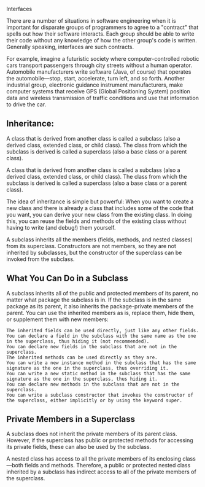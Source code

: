 Interfaces

There are a number of situations in software engineering when it is important for disparate groups of programmers 
to agree to a "contract" that spells out how their software interacts. Each group should be able to write their code without
 any knowledge of how the other group's code is written. Generally speaking, interfaces are such contracts.

For example, imagine a futuristic society where computer-controlled robotic cars
 transport passengers through city streets without a human operator. Automobile manufacturers write software (Java, of course) that operates the automobile—stop, start, accelerate, turn left,
 and so forth. Another industrial group, electronic guidance instrument manufacturers, make computer systems that receive GPS (Global Positioning System) position data and wireless transmission of 
traffic conditions and use that information to drive the car.

## Inheritance:
 A class that is derived from another class is called a subclass (also a derived class, extended class, 
or child class). The class from which the subclass is derived is called a superclass (also a base class or a parent class).

 A class that is derived from another class is called a subclass (also a derived class, extended class, or child class). 
The class from which the subclass is derived is called a superclass (also a base class or a parent class).


The idea of inheritance is simple but powerful: When you want to create a new class and there is already a class that includes some of the code that
 you want, you can derive your new class from the existing class. In doing this, 
you can reuse the fields and methods of the existing class without having to write (and debug!) them yourself.

A subclass inherits all the members (fields, methods, and nested classes) from its superclass. Constructors are not members,
 so they are not inherited by subclasses, but the constructor of the superclass can be invoked from the subclass.

## What You Can Do in a Subclass

A subclass inherits all of the public and protected members of its parent, no matter what package the subclass is in. If the subclass is in the same package as its parent, it also inherits the package-private members of the parent. You can use the inherited members as is, replace them, hide them, or supplement them with new members:

    The inherited fields can be used directly, just like any other fields.
    You can declare a field in the subclass with the same name as the one in the superclass, thus hiding it (not recommended).
    You can declare new fields in the subclass that are not in the superclass.
    The inherited methods can be used directly as they are.
    You can write a new instance method in the subclass that has the same signature as the one in the superclass, thus overriding it.
    You can write a new static method in the subclass that has the same signature as the one in the superclass, thus hiding it.
    You can declare new methods in the subclass that are not in the superclass.
    You can write a subclass constructor that invokes the constructor of the superclass, either implicitly or by using the keyword super.

## Private Members in a Superclass

A subclass does not inherit the private members of its parent class. However, if the superclass has public or protected methods for accessing its private fields, these can also be used by the subclass.

A nested class has access to all the private members of its enclosing class—both fields and methods. Therefore, a public or protected nested class inherited by a subclass has indirect access to all of the private members of the superclass.
